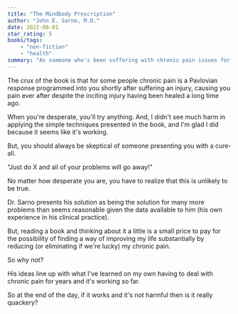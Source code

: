 ```yaml
---
title: "The Mindbody Prescription"
author: "John E. Sarno, M.D."
date: 2022-08-01
star_rating: 5
books/tags:
    - "non-fiction"
    - "health"
summary: "As someone who's been suffering with chronic pain issues for years now, I'm always on the lookout for anything I can do to help myself feel less pain. Underneath all the quackery contained in this book there seems to be a grain of truth (for me, at least). It helped helped me reduce my chronic pain symptoms considerably in just a short amount of time. If you (or someone you know) suffers from chronic pain, I would highly recommend this book."
---
```

The crux of the book is that for some people chronic pain is a Pavlovian response programmed into you shortly after suffering an injury, causing you pain ever after despite the inciting injury having been healed a long time ago.

When you're desperate, you'll try anything. And, I didn't see much harm in applying the simple techniques presented in the book, and I'm glad I did because it seems like it's working.

But, you should always be skeptical of someone presenting you with a cure-all.

"Just do X and all of your problems will go away!"

No matter how desperate you are, you have to realize that this is unlikely to be true.

Dr. Sarno presents his solution as being the solution for many more problems than seems reasonable given the data available to him (his own experience in his clinical practice).

But, reading a book and thinking about it a little is a small price to pay for the possibility of finding a way of improving my life substantially by reducing (or eliminating if we're lucky) my chronic pain.

So why not?

His ideas line up with what I've learned on my own having to deal with chronic pain for years and it's working so far.

So at the end of the day, if it works and it's not harmful then is it really quackery?
